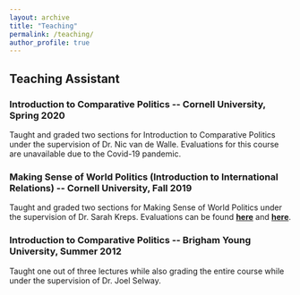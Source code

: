 ```yaml
---
layout: archive
title: "Teaching"
permalink: /teaching/
author_profile: true
---
```


## Teaching Assistant

### Introduction to Comparative Politics -- Cornell University, Spring 2020
Taught and graded two sections for Introduction to Comparative Politics under the supervision of Dr. Nic van de Walle. Evaluations for this course are unavailable due to the Covid-19 pandemic.

### Making Sense of World Politics (Introduction to International Relations) -- Cornell University, Fall 2019
Taught and graded two sections for Making Sense of World Politics under the supervision of Dr. Sarah Kreps. Evaluations can be found [__here__](/assets/files/Govt1817_fall2019_eval2.pdf) and [__here__](/assets/files/Govt1817_fall2019_eval2.pdf).

### Introduction to Comparative Politics -- Brigham Young University, Summer 2012
Taught one out of three lectures while also grading the entire course while under the supervision of Dr. Joel Selway. 
